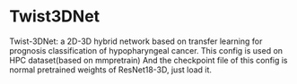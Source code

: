 # Twist3DNet
Twist-3DNet: a 2D-3D hybrid network based on transfer learning for prognosis classification of hypopharyngeal cancer. This config is used on HPC dataset(based on mmpretrain) And the checkpoint file of this config is normal pretrained weights of ResNet18-3D, just load it.
